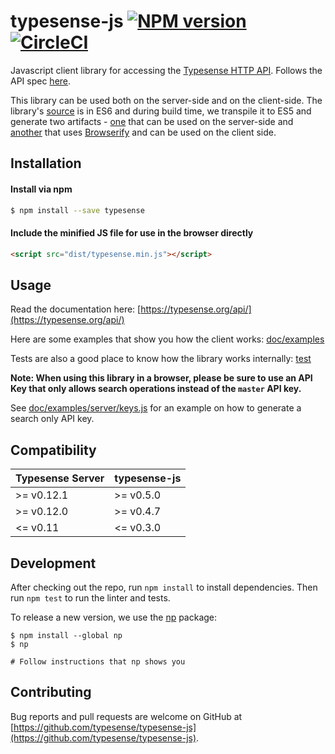 # typesense-js [![NPM version][npm-image]][npm-url] [![CircleCI](https://circleci.com/gh/typesense/typesense-js.svg?style=shield)](https://circleci.com/gh/typesense/typesense-js)

Javascript client library for accessing the [Typesense HTTP API](https://github.com/typesense/typesense). Follows the API spec [here](https://github.com/typesense/typesense-api-spec).

This library can be used both on the server-side and on the client-side. The library's [source](/src) is in ES6 and during build time, we transpile it to ES5 and generate two artifacts - [one](/lib) that can be used on the server-side and [another](/dist) that uses [Browserify](http://browserify.org/) and can be used on the client side.

## Installation

#### Install via npm

```sh
$ npm install --save typesense
```

#### Include the minified JS file for use in the browser directly

```html
<script src="dist/typesense.min.js"></script>
```

## Usage

Read the documentation here: [https://typesense.org/api/](https://typesense.org/api/)

Here are some examples that show you how the client works: [doc/examples](doc/examples)

Tests are also a good place to know how the library works internally: [test](test)

**Note: When using this library in a browser, please be sure to use an API Key that only allows search operations instead of the `master` API key.**

See [doc/examples/server/keys.js](doc/examples/server/keys.js) for an example on how to generate a search only API key.

## Compatibility

| Typesense Server | typesense-js |
|------------------|----------------|
| \>= v0.12.1 | \>= v0.5.0 |
| \>= v0.12.0 | \>= v0.4.7 |
| <= v0.11 | <= v0.3.0 |

## Development

After checking out the repo, run `npm install` to install dependencies. Then run `npm test` to run the linter and tests.

To release a new version, we use the [np](https://github.com/sindresorhus/np) package:

```shell
$ npm install --global np
$ np 

# Follow instructions that np shows you

```

## Contributing

Bug reports and pull requests are welcome on GitHub at [https://github.com/typesense/typesense-js](https://github.com/typesense/typesense-js).

[npm-image]: https://badge.fury.io/js/typesense.svg
[npm-url]: https://npmjs.org/package/typesense
